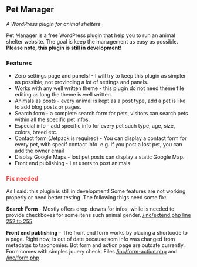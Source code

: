 <h2>Pet Manager</h2>
<p><em>A WordPress plugin for animal shelters</em></p>

<p>Pet Manager is a free WordPress plugin that help you to run an animal shelter website. The goal is keep the management as easy as possible. 
<strong>Please note, this plugin is still in development!</strong></p>

<h3>Features</h3>
<ul>
<li>Zero settings page and panels! - I will try to keep this plugin as simpler as possible, not provinding a lot of settings and panels.</li>
<li>Works with any well written theme - this plugin do not need theme file editing as long the theme is well written.</li>
<li>Animals as posts - every animal is kept as a post type, add a pet is like to add blog posts or pages.</li>
<li>Search form - a complete search form for pets, visitors can search pets within all the specific pet infos.</li>
<li>Especial info - add specific info for every pet such type, age, size, colors, breed etc.</li>
<li>Contact form (Jetpack is required) - You can display a contact form for every pet, with specif contact info. e.g. if you post a lost pet, you can add the owner email</li>
<li>Display Google Maps - lost pet posts can display a static Google Map.</li>
<li>Front end publishing - Let users to post animals.</li>
</ul>

<h3 style= "color:#FD4747">Fix needed</h3>
<p>As I said: this plugin is still in development! Some features are not working properly or need better testing.
The following thigs need some fix:</p>

<p><strong>Search Form</strong> - Mostly offers drop-downs for infos, while is needed to provide checkboxes for some itens such animal gender.
<a href="https://github.com/Dianakc/pet-manager/blob/master/inc/extend.php">/inc/extend.php line 252 to 255</a>
</p>

<p>
<strong>Front end publishing</strong> - The front end form works by placing a shortcode to a page. Right now, is out of date because som
 info was changed from metadatas to taxonomies. Bot form and action page are outdate currently. Form comes with simples jquery check.
Files <a href="https://github.com/Dianakc/pet-manager/blob/master/inc/form-action.php">/inc/form-action.php</a>
 and <a href="https://github.com/Dianakc/pet-manager/blob/master/inc/form.php">/inc/form.php</a>
</p>

